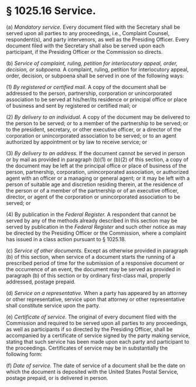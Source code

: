 # § 1025.16   Service.

(a) *Mandatory service.* Every document filed with the Secretary shall be served upon all parties to any proceedings, i.e., Complaint Counsel, respondent(s), and party intervenors, as well as the Presiding Officer. Every document filed with the Secretary shall also be served upon each participant, if the Presiding Officer or the Commission so directs.


(b) *Service of complaint, ruling, petition for interlocutory appeal, order, decision, or subpoena.* A complaint, ruling, petition for interlocutory appeal, order, decision, or subpoena shall be served in one of the following ways:


(1) *By registered or certified mail.* A copy of the document shall be addressed to the person, partnership, corporation or unincorporated association to be served at his/her/its residence or principal office or place of business and sent by registered or certified mail; or


(2) *By delivery to an individual.* A copy of the document may be delivered to the person to be served; or to a member of the partnership to be served; or to the president, secretary, or other executive officer, or a director of the corporation or unincorporated association to be served; or to an agent authorized by appointment or by law to receive service; or


(3) *By delivery to an address.* If the document cannot be served in person or by mail as provided in paragraph (b)(1) or (b)(2) of this section, a copy of the document may be left at the principal office or place of business of the person, partnership, corporation, unincorporated association, or authorized agent with an officer or a managing or general agent; or it may be left with a person of suitable age and discretion residing therein, at the residence of the person or of a member of the partnership or of an executive officer, director, or agent of the corporation or unincorporated association to be served; or


(4) By publication in the _Federal Register._ A respondent that cannot be served by any of the methods already described in this section may be served by publication in the _Federal Register_ and such other notice as may be directed by the Presiding Officer or the Commission, where a complaint has issued in a class action pursuant to § 1025.18.


(c) *Service of other documents.* Except as otherwise provided in paragraph (b) of this section, when service of a document starts the running of a prescribed period of time for the submission of a responsive document or the occurrence of an event, the document may be served as provided in paragraph (b) of this section or by ordinary first-class mail, properly addressed, postage prepaid.


(d) *Service on a representative.* When a party has appeared by an attorney or other representative, service upon that attorney or other representative shall constitute service upon the party.


(e) *Certificate of service.* The original of every document filed with the Commission and required to be served upon all parties to any proceedings, as well as participants if so directed by the Presiding Officer, shall be accompanied by a certificate of service signed by the party making service, stating that such service has been made upon each party and participant to the proceedings. Certificates of service may be in substantially the following form:


(f) *Date of service.* The date of service of a document shall be the date on which the document is deposited with the United States Postal Service, postage prepaid, or is delivered in person.




